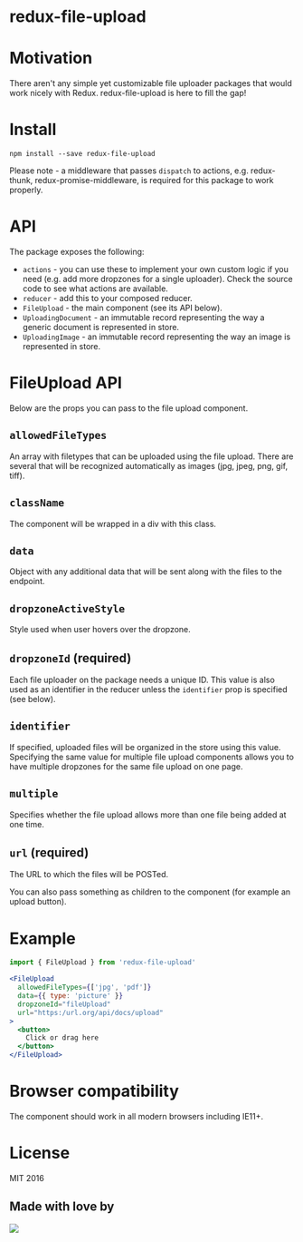 # redux-file-upload

# Motivation
There aren't any simple yet customizable file uploader packages that would work nicely with Redux. redux-file-upload is here to fill the gap!

# Install
`npm install --save redux-file-upload`

Please note - a middleware that passes `dispatch` to actions, e.g. redux-thunk, redux-promise-middleware, is required for this package to work properly.

# API
The package exposes the following:

- `actions` - you can use these to implement your own custom logic if you need (e.g. add more dropzones for a single uploader). Check the source code to see what actions are available.
- `reducer` - add this to your composed reducer.
- `FileUpload` - the main component (see its API below).
- `UploadingDocument` - an immutable record representing the way a generic document is represented in store.
- `UploadingImage` - an immutable record representing the way an image is represented in store.

# FileUpload API
Below are the props you can pass to the file upload component.

## `allowedFileTypes`
An array with filetypes that can be uploaded using the file upload. There are several that will be recognized automatically as images (jpg, jpeg, png, gif, tiff).

## `className`
The component will be wrapped in a div with this class.

## `data`
Object with any additional data that will be sent along with the files to the endpoint.

## `dropzoneActiveStyle`
Style used when user hovers over the dropzone.

## `dropzoneId` (required)
Each file uploader on the package needs a unique ID. This value is also used as an identifier in the reducer unless the `identifier` prop is specified (see below).

## `identifier`
If specified, uploaded files will be organized in the store using this value. Specifying the same value for multiple file upload components allows you to have multiple dropzones for the same file upload on one page.

## `multiple`
Specifies whether the file upload allows more than one file being added at one time.

## `url` (required)
The URL to which the files will be POSTed.

You can also pass something as children to the component (for example an upload button).

# Example

```jsx
import { FileUpload } from 'redux-file-upload'

<FileUpload
  allowedFileTypes={['jpg', 'pdf']}
  data={{ type: 'picture' }}
  dropzoneId="fileUpload"
  url="https:/url.org/api/docs/upload"
>
  <button>
    Click or drag here
  </button>
</FileUpload>
```

# Browser compatibility
The component should work in all modern browsers including IE11+.

# License
MIT 2016

## Made with love by
[![](https://camo.githubusercontent.com/d88ee6842f3ff2be96d11488aa0d878793aa67cd/68747470733a2f2f7777772e676f6f676c652e636f6d2f612f626c75656265727279617070732e636f6d2f696d616765732f6c6f676f2e676966)](https://www.blueberry.io)
